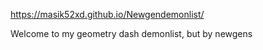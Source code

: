 https://masik52xd.github.io/Newgendemonlist/

Welcome to my geometry dash demonlist, but by newgens
